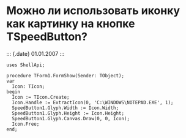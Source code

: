 Можно ли использовать иконку как картинку на кнопке TSpeedButton?
=================================================================

::: {.date}
01.01.2007
:::

    uses ShellApi;
     
    procedure TForm1.FormShow(Sender: TObject);
    var
      Icon: TIcon;
    begin
      Icon := TIcon.Create;
      Icon.Handle := ExtractIcon(0, 'C:\WINDOWS\NOTEPAD.EXE', 1);
      SpeedButton1.Glyph.Width := Icon.Width;
      SpeedButton1.Glyph.Height := Icon.Height;
      SpeedButton1.Glyph.Canvas.Draw(0, 0, Icon);
      Icon.Free;
    end;
